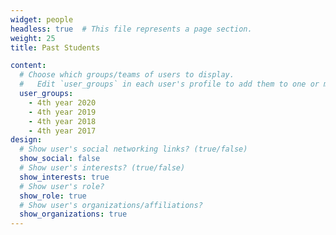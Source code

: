 ```yaml
---
widget: people
headless: true  # This file represents a page section.
weight: 25
title: Past Students

content:
  # Choose which groups/teams of users to display.
  #   Edit `user_groups` in each user's profile to add them to one or more of these groups.
  user_groups:
    - 4th year 2020
    - 4th year 2019
    - 4th year 2018
    - 4th year 2017
design:
  # Show user's social networking links? (true/false)
  show_social: false
  # Show user's interests? (true/false)
  show_interests: true
  # Show user's role?
  show_role: true
  # Show user's organizations/affiliations?
  show_organizations: true
---
```

